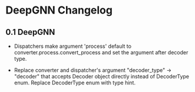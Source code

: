 # DeepGNN Changelog

## 0.1 DeepGNN

* Dispatchers make argument 'process' default to converter.process.convert_process and set the argument after decoder type.

* Replace converter and dispatcher's argument "decoder_type" -> "decoder" that accepts Decoder object directly instead of DecoderType enum. Replace DecoderType enum with type hint.
